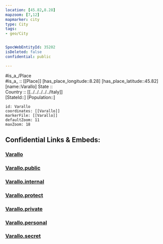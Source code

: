 ```yaml
---
location: [45.82,8.28] 
mapzoom: [7,12] 
mapmarker: city 
type: City
tags:
- geo/City


SpocWebEntityId: 35202
isDeleted: false
confidential: public

---
```

#is_a_/Place  
#is_a_ :: [[Place]] 
[has_place_longitude::8.28] 
[has_place_latitude::45.82] 
[name::Varallo] 
State ::  
Country :: [[../../../../../Italy]]  
[StateId::] 
[Population::] 



```leaflet
id: Varallo
coordinates: [[Varallo]] 
markerFile: [[Varallo]] 
defaultZoom: 11 
maxZoom: 18
```


## Confidential Links & Embeds: 

### [Varallo](/_Standards/Earth/Continent/Europe/Europe~South/Italy/regions~Italy/Piedmont/Vercelli/City/Varallo.md) 

### [Varallo.public](/_public/Earth/Continent/Europe/Europe~South/Italy/regions~Italy/Piedmont/Vercelli/City/Varallo.public.md) 

### [Varallo.internal](/_internal/Earth/Continent/Europe/Europe~South/Italy/regions~Italy/Piedmont/Vercelli/City/Varallo.internal.md) 

### [Varallo.protect](/_protect/Earth/Continent/Europe/Europe~South/Italy/regions~Italy/Piedmont/Vercelli/City/Varallo.protect.md) 

### [Varallo.private](/_private/Earth/Continent/Europe/Europe~South/Italy/regions~Italy/Piedmont/Vercelli/City/Varallo.private.md) 

### [Varallo.personal](/_personal/Earth/Continent/Europe/Europe~South/Italy/regions~Italy/Piedmont/Vercelli/City/Varallo.personal.md) 

### [Varallo.secret](/_secret/Earth/Continent/Europe/Europe~South/Italy/regions~Italy/Piedmont/Vercelli/City/Varallo.secret.md)


